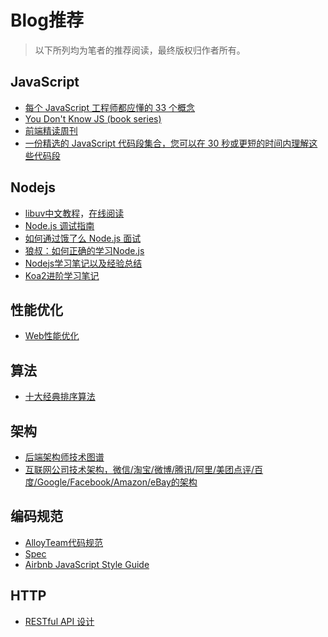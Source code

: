 # Blog推荐

> 以下所列均为笔者的推荐阅读，最终版权归作者所有。

## JavaScript

* [每个 JavaScript 工程师都应懂的 33 个概念](https://github.com/leonardomso/33-js-concepts)
* [You Don't Know JS (book series)](https://github.com/getify/You-Dont-Know-JS)
* [前端精读周刊](https://github.com/dt-fe/weekly)
* [一份精选的 JavaScript 代码段集合，您可以在 30 秒或更短的时间内理解这些代码段](https://github.com/30-seconds/30-seconds-of-code)

## Nodejs
* [libuv中文教程](https://github.com/luohaha/Chinese-uvbook/)，[在线阅读](http://luohaha.github.io/Chinese-uvbook/)
* [Node.js 调试指南](https://github.com/nswbmw/node-in-debugging)
* [如何通过饿了么 Node.js 面试](https://github.com/ElemeFE/node-interview/tree/master/sections/zh-cn)
* [狼叔：如何正确的学习Node.js](https://github.com/i5ting/How-to-learn-node-correctly)
* [Nodejs学习笔记以及经验总结](https://github.com/chyingp/nodejs-learning-guide)
* [Koa2进阶学习笔记](https://github.com/chenshenhai/koa2-note)

## 性能优化
* [Web性能优化](https://github.com/laoqiren/web-performance)

## 算法
* [十大经典排序算法](https://github.com/hustcc/JS-Sorting-Algorithm)

## 架构
* [后端架构师技术图谱](https://github.com/xingshaocheng/architect-awesome)
* [互联网公司技术架构，微信/淘宝/微博/腾讯/阿里/美团点评/百度/Google/Facebook/Amazon/eBay的架构](https://github.com/davideuler/architecture.of.internet-product)

## 编码规范
* [AlloyTeam代码规范](https://github.com/AlloyTeam/CodeGuide)
* [Spec](https://github.com/ecomfe/spec)
* [Airbnb JavaScript Style Guide](https://github.com/airbnb/javascript)

## HTTP
* [RESTful API 设计](https://github.com/aisuhua/restful-api-design-references)
